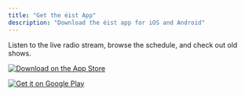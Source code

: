 ```yaml
---
title: "Get the éist App"
description: "Download the éist app for iOS and Android"
---
```


Listen to the live radio stream, browse the schedule, and check out old shows.

[![Download on the App Store](images/download-apple-app-store.svg)](https://apps.apple.com/ie/app/%C3%A9ist/id6746519137)

[![Get it on Google Play](images/download-google-play.svg)](https://play.google.com/store/apps/details?id=com.oootini.eistapp)

<script>
// Auto-redirect mobile users to appropriate app store
(function() {
  const userAgent = navigator.userAgent || navigator.vendor || window.opera;
  
  // iOS detection (iPhone, iPad, iPod)
  if (/iPad|iPhone|iPod/.test(userAgent) && !window.MSStream) {
    window.location.href = 'https://apps.apple.com/ie/app/%C3%A9ist/id6746519137';
    return;
  }
  
  // Android detection
  if (/android/i.test(userAgent)) {
    window.location.href = 'https://play.google.com/store/apps/details?id=com.oootini.eistapp';
    return;
  }
  
  // Desktop users stay on this page to see both options
})();
</script>
